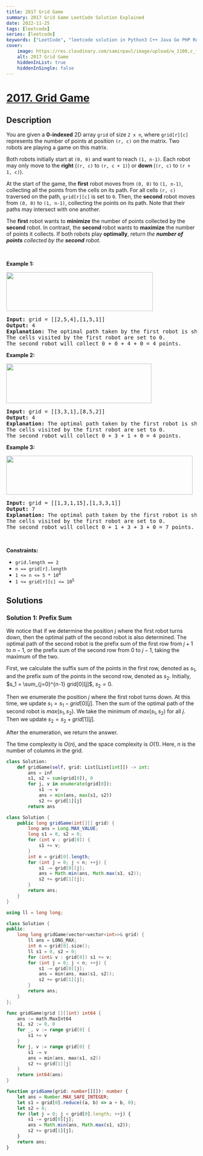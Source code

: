 ```yaml
---
title: 2017 Grid Game
summary: 2017 Grid Game LeetCode Solution Explained
date: 2022-11-25
tags: [leetcode]
series: [leetcode]
keywords: ["LeetCode", "leetcode solution in Python3 C++ Java Go PHP Ruby Swift TypeScript Rust C# JavaScript C", "2017 Grid Game LeetCode Solution Explained in all languages"]
cover:
    image: https://res.cloudinary.com/samirpaul/image/upload/w_1100,c_fit,co_rgb:FFFFFF,l_text:Arial_75_bold:2017 Grid Game - Solution Explained/problem-solving.webp
    alt: 2017 Grid Game
    hiddenInList: true
    hiddenInSingle: false
---
```



# [2017. Grid Game](https://leetcode.com/problems/grid-game)


## Description

<p>You are given a <strong>0-indexed</strong> 2D array <code>grid</code> of size <code>2 x n</code>, where <code>grid[r][c]</code> represents the number of points at position <code>(r, c)</code> on the matrix. Two robots are playing a game on this matrix.</p>

<p>Both robots initially start at <code>(0, 0)</code> and want to reach <code>(1, n-1)</code>. Each robot may only move to the <strong>right</strong> (<code>(r, c)</code> to <code>(r, c + 1)</code>) or <strong>down </strong>(<code>(r, c)</code> to <code>(r + 1, c)</code>).</p>

<p>At the start of the game, the <strong>first</strong> robot moves from <code>(0, 0)</code> to <code>(1, n-1)</code>, collecting all the points from the cells on its path. For all cells <code>(r, c)</code> traversed on the path, <code>grid[r][c]</code> is set to <code>0</code>. Then, the <strong>second</strong> robot moves from <code>(0, 0)</code> to <code>(1, n-1)</code>, collecting the points on its path. Note that their paths may intersect with one another.</p>

<p>The <strong>first</strong> robot wants to <strong>minimize</strong> the number of points collected by the <strong>second</strong> robot. In contrast, the <strong>second </strong>robot wants to <strong>maximize</strong> the number of points it collects. If both robots play <strong>optimally</strong>, return <em>the <b>number of points</b> collected by the <strong>second</strong> robot.</em></p>

<p>&nbsp;</p>
<p><strong class="example">Example 1:</strong></p>
<img alt="" src="https://fastly.jsdelivr.net/gh/doocs/leetcode@main/solution/2000-2099/2017.Grid%20Game/images/a1.png" style="width: 388px; height: 103px;" />
<pre>
<strong>Input:</strong> grid = [[2,5,4],[1,5,1]]
<strong>Output:</strong> 4
<strong>Explanation:</strong> The optimal path taken by the first robot is shown in red, and the optimal path taken by the second robot is shown in blue.
The cells visited by the first robot are set to 0.
The second robot will collect 0 + 0 + 4 + 0 = 4 points.
</pre>

<p><strong class="example">Example 2:</strong></p>
<img alt="" src="https://fastly.jsdelivr.net/gh/doocs/leetcode@main/solution/2000-2099/2017.Grid%20Game/images/a2.png" style="width: 384px; height: 105px;" />
<pre>
<strong>Input:</strong> grid = [[3,3,1],[8,5,2]]
<strong>Output:</strong> 4
<strong>Explanation:</strong> The optimal path taken by the first robot is shown in red, and the optimal path taken by the second robot is shown in blue.
The cells visited by the first robot are set to 0.
The second robot will collect 0 + 3 + 1 + 0 = 4 points.
</pre>

<p><strong class="example">Example 3:</strong></p>
<img alt="" src="https://fastly.jsdelivr.net/gh/doocs/leetcode@main/solution/2000-2099/2017.Grid%20Game/images/a3.png" style="width: 493px; height: 103px;" />
<pre>
<strong>Input:</strong> grid = [[1,3,1,15],[1,3,3,1]]
<strong>Output:</strong> 7
<strong>Explanation: </strong>The optimal path taken by the first robot is shown in red, and the optimal path taken by the second robot is shown in blue.
The cells visited by the first robot are set to 0.
The second robot will collect 0 + 1 + 3 + 3 + 0 = 7 points.
</pre>

<p>&nbsp;</p>
<p><strong>Constraints:</strong></p>

<ul>
	<li><code>grid.length == 2</code></li>
	<li><code>n == grid[r].length</code></li>
	<li><code>1 &lt;= n &lt;= 5 * 10<sup>4</sup></code></li>
	<li><code>1 &lt;= grid[r][c] &lt;= 10<sup>5</sup></code></li>
</ul>

## Solutions

### Solution 1: Prefix Sum

We notice that if we determine the position $j$ where the first robot turns down, then the optimal path of the second robot is also determined. The optimal path of the second robot is the prefix sum of the first row from $j+1$ to $n-1$, or the prefix sum of the second row from $0$ to $j-1$, taking the maximum of the two.

First, we calculate the suffix sum of the points in the first row, denoted as $s_1$, and the prefix sum of the points in the second row, denoted as $s_2$. Initially, $s_1 = \sum_{j=0}^{n-1} grid[0][j]$, $s_2 = 0$.

Then we enumerate the position $j$ where the first robot turns down. At this time, we update $s_1 = s_1 - grid[0][j]$. Then the sum of the optimal path of the second robot is $max(s_1, s_2)$. We take the minimum of $max(s_1, s_2)$ for all $j$. Then we update $s_2 = s_2 + grid[1][j]$.

After the enumeration, we return the answer.

The time complexity is $O(n)$, and the space complexity is $O(1)$. Here, $n$ is the number of columns in the grid.

<!-- tabs:start -->

```python
class Solution:
    def gridGame(self, grid: List[List[int]]) -> int:
        ans = inf
        s1, s2 = sum(grid[0]), 0
        for j, v in enumerate(grid[0]):
            s1 -= v
            ans = min(ans, max(s1, s2))
            s2 += grid[1][j]
        return ans
```

```java
class Solution {
    public long gridGame(int[][] grid) {
        long ans = Long.MAX_VALUE;
        long s1 = 0, s2 = 0;
        for (int v : grid[0]) {
            s1 += v;
        }
        int n = grid[0].length;
        for (int j = 0; j < n; ++j) {
            s1 -= grid[0][j];
            ans = Math.min(ans, Math.max(s1, s2));
            s2 += grid[1][j];
        }
        return ans;
    }
}
```

```cpp
using ll = long long;

class Solution {
public:
    long long gridGame(vector<vector<int>>& grid) {
        ll ans = LONG_MAX;
        int n = grid[0].size();
        ll s1 = 0, s2 = 0;
        for (int& v : grid[0]) s1 += v;
        for (int j = 0; j < n; ++j) {
            s1 -= grid[0][j];
            ans = min(ans, max(s1, s2));
            s2 += grid[1][j];
        }
        return ans;
    }
};
```

```go
func gridGame(grid [][]int) int64 {
	ans := math.MaxInt64
	s1, s2 := 0, 0
	for _, v := range grid[0] {
		s1 += v
	}
	for j, v := range grid[0] {
		s1 -= v
		ans = min(ans, max(s1, s2))
		s2 += grid[1][j]
	}
	return int64(ans)
}
```

```ts
function gridGame(grid: number[][]): number {
    let ans = Number.MAX_SAFE_INTEGER;
    let s1 = grid[0].reduce((a, b) => a + b, 0);
    let s2 = 0;
    for (let j = 0; j < grid[0].length; ++j) {
        s1 -= grid[0][j];
        ans = Math.min(ans, Math.max(s1, s2));
        s2 += grid[1][j];
    }
    return ans;
}
```

<!-- tabs:end -->

<!-- end -->
